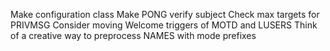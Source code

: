 Make configuration class
Make PONG verify subject
Check max targets for PRIVMSG
Consider moving Welcome triggers of MOTD and LUSERS
Think of a creative way to preprocess NAMES with mode prefixes
